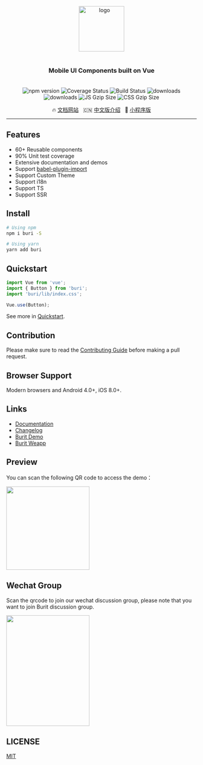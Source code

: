 <p align="center">
    <img alt="logo" src="https://img.yzcdn.cn/buri/logo.png" width="120" height="120" style="margin-bottom: 10px;">
</p>

<h3 align="center" style="margin: 30px 0 35px;">Mobile UI Components built on Vue</h3>

<p align="center">
    <img src="https://img.shields.io/npm/v/buri.svg?style=flat-square" alt="npm version" />
    <img src="https://img.shields.io/codecov/c/github/flykizz/buri/dev.svg?style=flat-square" alt="Coverage Status" />
    <img src="https://travis-ci.org/flykizz/buri.svg?branch=master" alt="Build Status" />
    <img src="https://img.shields.io/npm/dt/buri.svg?style=flat-square" alt="downloads" />
    <img src="https://img.shields.io/npm/dm/buri.svg?style=flat-square" alt="downloads" />
    <img src="https://img.badgesize.io/https://unpkg.com/buri/lib/buri.min.js?compression=gzip&style=flat-square&label=JS%20gzip%20size" alt="JS Gzip Size" />
    <img src="https://img.badgesize.io/https://unpkg.com/buri/lib/index.css?compression=gzip&style=flat-square&label=CSS%20gzip%20size" alt="CSS Gzip Size" />
</p>

<p align="center">
  🔥 <a href="https://flykizz.github.io/buri">文档网站</a>
  &nbsp;
  🇨🇳 <a href="./README.zh-CN.md">中文版介绍</a>
  &nbsp;
  🚀 <a href="https://github.com/flykizz/buri-weapp" target="_blank">小程序版</a>
</p>

---

## Features

* 60+ Reusable components
* 90% Unit test coverage
* Extensive documentation and demos
* Support [babel-plugin-import](https://github.com/ant-design/babel-plugin-import)
* Support Custom Theme
* Support i18n
* Support TS
* Support SSR

## Install

```bash
# Using npm
npm i buri -S

# Using yarn
yarn add buri
```

## Quickstart

```js
import Vue from 'vue';
import { Button } from 'buri';
import 'buri/lib/index.css';

Vue.use(Button);
```

See more in [Quickstart](https://flykizz.github.io/buri#/en-US/quickstart).

## Contribution

Please make sure to read the [Contributing Guide](./.github/CONTRIBUTING.md) before making a pull request.

## Browser Support

Modern browsers and Android 4.0+, iOS 8.0+.

## Links

* [Documentation](https://flykizz.github.io/buri)
* [Changelog](https://flykizz.github.io/buri#/en-US/changelog)
* [Burit Demo](https://github.com/flykizz/buri-demo)
* [Burit Weapp](https://github.com/flykizz/buri-weapp)

## Preview

You can scan the following QR code to access the demo：

<img src="https://img.yzcdn.cn/buri/preview_qrcode_20180528.png" width="220" height="220" >

## Wechat Group

Scan the qrcode to join our wechat discussion group, please note that you want to join Burit discussion group.

<img src="https://img.yzcdn.cn/buri/wechat_20180606.png" width="220" height="292" >

## LICENSE

[MIT](https://en.wikipedia.org/wiki/MIT_License)
